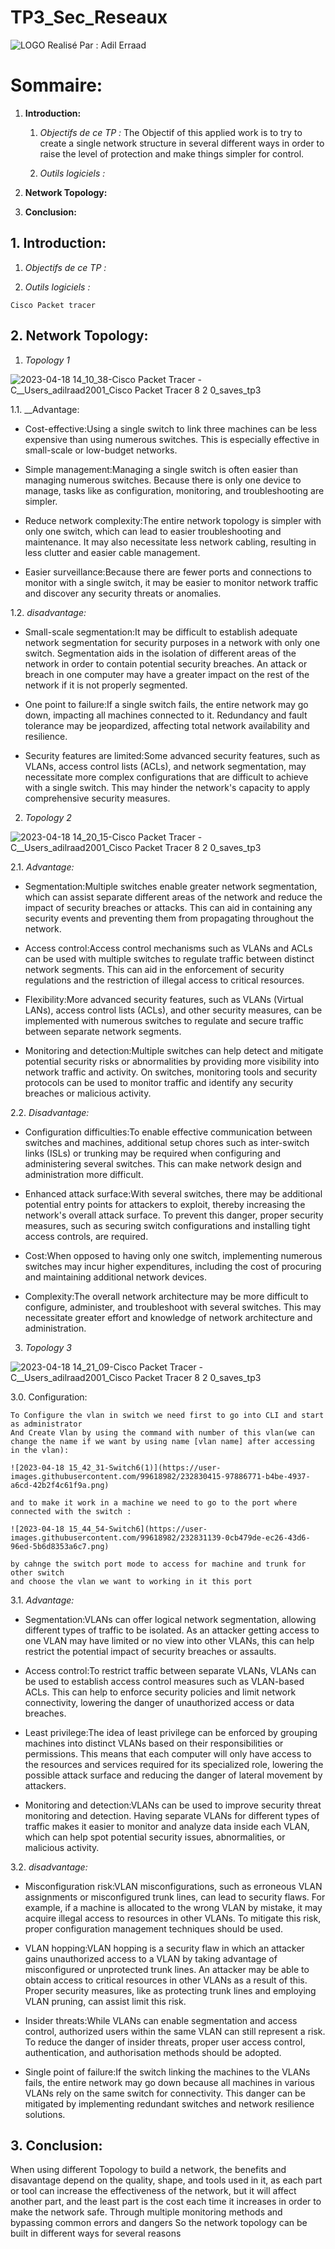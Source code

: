 # TP3_Sec_Reseaux
![LOGO](https://user-images.githubusercontent.com/99618982/225015198-317d743a-74b9-44ad-a13b-7e698620b346.jpeg)
Realisé Par : Adil Erraad

# Sommaire:

 1. **Introduction:**
 
    1. *Objectifs de ce TP :*
       The Objectif of this applied work is to try to create a single network structure in several different ways in order to raise the level of protection and make things simpler for control.
    
    2. *Outils logiciels :*
    
 2. **Network Topology:**
 
 3. **Conclusion:**


## 1. **Introduction:**
  1. *Objectifs de ce TP :*
  
  2. *Outils logiciels :*
  
    Cisco Packet tracer
  
## 2. **Network Topology:**
 1. *Topology 1*
 
 ![2023-04-18 14_10_38-Cisco Packet Tracer - C__Users_adilraad2001_Cisco Packet Tracer 8 2 0_saves_tp3](https://user-images.githubusercontent.com/99618982/232805592-3e4481ee-3675-4e4e-ae7d-0fa36d789253.png)
 
 1.1. __Advantage:
 
   - Cost-effective:Using a single switch to link three machines can be less expensive than using numerous switches. This is especially effective in small-scale or low-budget networks.
    
   - Simple management:Managing a single switch is often easier than managing numerous switches. Because there is only one device to manage, tasks like as configuration, monitoring, and troubleshooting are simpler.

   - Reduce network complexity:The entire network topology is simpler with only one switch, which can lead to easier troubleshooting and maintenance. It may also necessitate less network cabling, resulting in less clutter and easier cable management.
    
   - Easier surveillance:Because there are fewer ports and connections to monitor with a single switch, it may be easier to monitor network traffic and discover any security threats or anomalies.
    
 1.2. _disadvantage:_
 
   - Small-scale segmentation:It may be difficult to establish adequate network segmentation for security purposes in a network with only one switch. Segmentation aids in the isolation of different areas of the network in order to contain potential security breaches. An attack or breach in one computer may have a greater impact on the rest of the network if it is not properly segmented.
    
   - One point to failure:If a single switch fails, the entire network may go down, impacting all machines connected to it. Redundancy and fault tolerance may be jeopardized, affecting total network availability and resilience.
    
   - Security features are limited:Some advanced security features, such as VLANs, access control lists (ACLs), and network segmentation, may necessitate more complex configurations that are difficult to achieve with a single switch. This may hinder the network's capacity to apply comprehensive security measures.

 2. *Topology 2*
 
 ![2023-04-18 14_20_15-Cisco Packet Tracer - C__Users_adilraad2001_Cisco Packet Tracer 8 2 0_saves_tp3](https://user-images.githubusercontent.com/99618982/232806735-975c5ad4-d79d-47de-a13a-da6e147caae9.png)
 
  2.1. _Advantage:_
  
   - Segmentation:Multiple switches enable greater network segmentation, which can assist separate different areas of the network and reduce the impact of security breaches or attacks. This can aid in containing any security events and preventing them from propagating throughout the network.
   
   - Access control:Access control mechanisms such as VLANs and ACLs can be used with multiple switches to regulate traffic between distinct network segments. This can aid in the enforcement of security regulations and the restriction of illegal access to critical resources.
   
   - Flexibility:More advanced security features, such as VLANs (Virtual LANs), access control lists (ACLs), and other security measures, can be implemented with numerous switches to regulate and secure traffic between separate network segments.
   
   - Monitoring and detection:Multiple switches can help detect and mitigate potential security risks or abnormalities by providing more visibility into network traffic and activity. On switches, monitoring tools and security protocols can be used to monitor traffic and identify any security breaches or malicious activity.
  
  2.2. _Disadvantage:_
  
  - Configuration difficulties:To enable effective communication between switches and machines, additional setup chores such as inter-switch links (ISLs) or trunking may be required when configuring and administering several switches. This can make network design and administration more difficult.
  
  - Enhanced attack surface:With several switches, there may be additional potential entry points for attackers to exploit, thereby increasing the network's overall attack surface. To prevent this danger, proper security measures, such as securing switch configurations and installing tight access controls, are required.
  
  - Cost:When opposed to having only one switch, implementing numerous switches may incur higher expenditures, including the cost of procuring and maintaining additional network devices.
  
  - Complexity:The overall network architecture may be more difficult to configure, administer, and troubleshoot with several switches. This may necessitate greater effort and knowledge of network architecture and administration.

 3. *Topology 3*
 
 ![2023-04-18 14_21_09-Cisco Packet Tracer - C__Users_adilraad2001_Cisco Packet Tracer 8 2 0_saves_tp3](https://user-images.githubusercontent.com/99618982/232806900-a6e6aa2c-2bfb-463a-9859-34fd5b464c8e.png)
 
  3.0. Configuration:
  
    To Configure the vlan in switch we need first to go into CLI and start as administrator
    And Create Vlan by using the command with number of this vlan(we can change the name if we want by using name [vlan name] after accessing in the vlan):
    
    ![2023-04-18 15_42_31-Switch6(1)](https://user-images.githubusercontent.com/99618982/232830415-97886771-b4be-4937-a6cd-42b2f4c61f9a.png)
    
    and to make it work in a machine we need to go to the port where connected with the switch :
    
    ![2023-04-18 15_44_54-Switch6](https://user-images.githubusercontent.com/99618982/232831139-0cb479de-ec26-43d6-96ed-5b6d8353a6c7.png)
    
    by cahnge the switch port mode to access for machine and trunk for other switch 
    and choose the vlan we want to working in it this port
 
  3.1. _Advantage:_
   
   - Segmentation:VLANs can offer logical network segmentation, allowing different types of traffic to be isolated. As an attacker getting access to one VLAN may have limited or no view into other VLANs, this can help restrict the potential impact of security breaches or assaults.
   
   - Access control:To restrict traffic between separate VLANs, VLANs can be used to establish access control measures such as VLAN-based ACLs. This can help to enforce security policies and limit network connectivity, lowering the danger of unauthorized access or data breaches.
   
   - Least privilege:The idea of least privilege can be enforced by grouping machines into distinct VLANs based on their responsibilities or permissions. This means that each computer will only have access to the resources and services required for its specialized role, lowering the possible attack surface and reducing the danger of lateral movement by attackers.
   
   - Monitoring and detection:VLANs can be used to improve security threat monitoring and detection. Having separate VLANs for different types of traffic makes it easier to monitor and analyze data inside each VLAN, which can help spot potential security issues, abnormalities, or malicious activity.
   
  3.2. _disadvantage:_
  
   - Misconfiguration risk:VLAN misconfigurations, such as erroneous VLAN assignments or misconfigured trunk lines, can lead to security flaws. For example, if a machine is allocated to the wrong VLAN by mistake, it may acquire illegal access to resources in other VLANs. To mitigate this risk, proper configuration management techniques should be used.
   
   - VLAN hopping:VLAN hopping is a security flaw in which an attacker gains unauthorized access to a VLAN by taking advantage of misconfigured or unprotected trunk lines. An attacker may be able to obtain access to critical resources in other VLANs as a result of this. Proper security measures, like as protecting trunk lines and employing VLAN pruning, can assist limit this risk.
   
   - Insider threats:While VLANs can enable segmentation and access control, authorized users within the same VLAN can still represent a risk. To reduce the danger of insider threats, proper user access control, authentication, and authorisation methods should be adopted.
   
   - Single point of failure:If the switch linking the machines to the VLANs fails, the entire network may go down because all machines in various VLANs rely on the same switch for connectivity. This danger can be mitigated by implementing redundant switches and network resilience solutions.

 
## 3. **Conclusion:**

When using different Topology to build a network, the benefits and disavantage depend on the quality, shape, and tools used in it, as each part or tool can increase the effectiveness of the network, but it will affect another part, and the least part is the cost each time it increases in order to make the network safe. Through multiple monitoring methods and bypassing common errors and dangers
So the network topology can be built in different ways for several reasons


   
